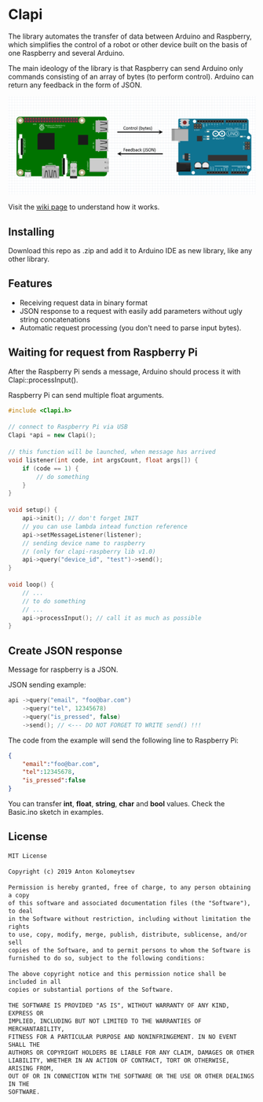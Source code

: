 # Clapi

The library automates the transfer of data between Arduino and Raspberry, which simplifies the control of a robot or other device built on the basis of one Raspberry and several Arduino.

The main ideology of the library is that Raspberry can send Arduino only commands consisting of an array of bytes (to perform control). Arduino can return any feedback in the form of JSON.

![alt text](https://raw.githubusercontent.com/tonykolomeytsev/kekmech-clapi-arduino/master/img.png)

Visit the [wiki page](https://github.com/tonykolomeytsev/kekmech-clapi-raspberry/wiki) to understand how it works.

## Installing

Download this repo as .zip and add it to Arduino IDE as new library, like any other library.

## Features

* Receiving request data in binary format
* JSON response to a request with easily add parameters without ugly string concatenations
* Automatic request processing (you don't need to parse input bytes).

## Waiting for request from Raspberry Pi

After the Raspberry Pi sends a message, Arduino should process it with Clapi::processInput(). 

Raspberry Pi can send multiple float arguments.

```c++
#include <Clapi.h>

// connect to Raspberry Pi via USB
Clapi *api = new Clapi();

// this function will be launched, when message has arrived
void listener(int code, int argsCount, float args[]) {
    if (code == 1) {
        // do something
    }
}

void setup() {
    api->init(); // don't forget INIT
    // you can use lambda intead function reference
    api->setMessageListener(listener);
    // sending device name to raspberry 
    // (only for clapi-raspberry lib v1.0)
    api->query("device_id", "test")->send();
}

void loop() {
    // ...
    // to do something
    // ...
    api->processInput(); // call it as much as possible
}
```

## Create JSON response

Message for raspberry is a JSON.

JSON sending example:

```c++
api ->query("email", "foo@bar.com")
    ->query("tel", 12345678)
    ->query("is_pressed", false)
    ->send(); // <--- DO NOT FORGET TO WRITE send() !!!
```

The code from the example will send the following line to Raspberry Pi:

```json
{
    "email":"foo@bar.com",
    "tel":12345678,
    "is_pressed":false
}
```

You can transfer **int**, **float**, **string**, **char** and **bool** values. Check the Basic.ino sketch in examples.

## License

```
MIT License

Copyright (c) 2019 Anton Kolomeytsev

Permission is hereby granted, free of charge, to any person obtaining a copy
of this software and associated documentation files (the "Software"), to deal
in the Software without restriction, including without limitation the rights
to use, copy, modify, merge, publish, distribute, sublicense, and/or sell
copies of the Software, and to permit persons to whom the Software is
furnished to do so, subject to the following conditions:

The above copyright notice and this permission notice shall be included in all
copies or substantial portions of the Software.

THE SOFTWARE IS PROVIDED "AS IS", WITHOUT WARRANTY OF ANY KIND, EXPRESS OR
IMPLIED, INCLUDING BUT NOT LIMITED TO THE WARRANTIES OF MERCHANTABILITY,
FITNESS FOR A PARTICULAR PURPOSE AND NONINFRINGEMENT. IN NO EVENT SHALL THE
AUTHORS OR COPYRIGHT HOLDERS BE LIABLE FOR ANY CLAIM, DAMAGES OR OTHER
LIABILITY, WHETHER IN AN ACTION OF CONTRACT, TORT OR OTHERWISE, ARISING FROM,
OUT OF OR IN CONNECTION WITH THE SOFTWARE OR THE USE OR OTHER DEALINGS IN THE
SOFTWARE.
```
